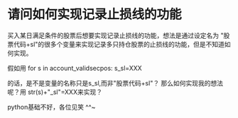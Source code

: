 # 请问如何实现记录止损线的功能

买入某日满足条件的股票后想要实现记录止损线的功能，想法是通过设定名为 "股票代码+sl"的很多个变量来实现记录多只持仓股票的止损线的功能，但是不知道如何实现。

假如用
for s in account_validsecpos:
    s_sl=XXX

的话，是不是变量的名称只是s_sl,而非"股票代码+sl"？
那么如何实现我的想法呢？用 str(s)+"_sl"=XXX来实现？

python基础不好，各位见笑 ^^~